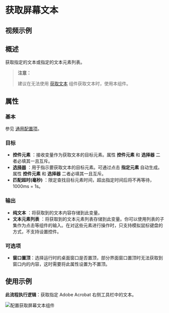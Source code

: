 # 获取屏幕文本

## 视频示例

## 概述

获取指定的文本或指定的文本元素列表。

> **注意：**
>
> 建议在无法使用 [获取文本](../GetText.md) 组件获取文本时，使用本组件。

## 属性

### 基本

参见 [通用配置项](../../Appendix/CommonConfigurationItems.md)。

### 目标

- **控件元素** ：接收变量作为获取文本的目标元素。属性 **控件元素** 和 **选择器** 二者必填其一且互斥。
- **[选择器](../../Appendix/Selector.md?_v=v2020.4)** ：用于指示要获取文本的目标元素。可通过点击 **指定元素** 自动生成。属性 **控件元素** 和 **选择器** 二者必填其一且互斥。
- **匹配超时(毫秒)** ：限定查找目标元素时间，超出指定时间后将不再等待，1000ms = 1s。

### 输出

- **纯文本** ：将获取到的文本内容存储到此变量。
- **文本元素列表** ：将获取到的文本元素列表存储到此变量。你可以使用列表的子集作为点击等组件的输入。在对这些元素进行操作时，只支持模拟鼠标键盘的方式，不支持设置控件。

### 可选项

- **窗口置顶**：选择运行时的桌面窗口是否置顶，部分界面窗口置顶时无法获取到窗口内的内容，这时需要将此属性设置为不置顶。

## 使用示例

**此流程执行逻辑**：获取指定 Adobe Acrobat 右侧工具栏中的文本。

![配置获取屏幕文本组件](https://docimages.blob.core.chinacloudapi.cn/images/Activities/getScreenTxt1.png)
